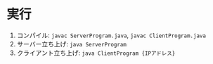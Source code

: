 # 実行

1. コンパイル: `javac ServerProgram.java`, `javac ClientProgram.java`
2. サーバー立ち上げ: `java ServerProgram`
3. クライアント立ち上げ: `java ClientProgram {IPアドレス}`

